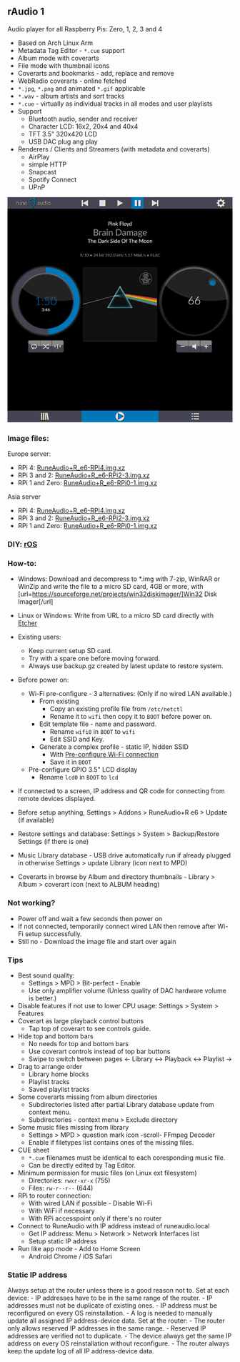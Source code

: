 rAudio 1
---
Audio player for all Raspberry Pis: Zero, 1, 2, 3 and 4
- Based on Arch Linux Arm
- Metadata Tag Editor - `*.cue` support
- Album mode with coverarts
- File mode with thumbnail icons
- Coverarts and bookmarks - add, replace and remove
- WebRadio coverarts - online fetched
- `*.jpg`, `*.png` and animated `*.gif` applicable
- `*.wav` - album artists and sort tracks
- `*.cue` - virtually as individual tracks in all modes and user playlists
- Support 
	- Bluetooth audio, sender and receiver
	- Character LCD: 16x2, 20x4 and 40x4
	- TFT 3.5" 320x420 LCD
	- USB DAC plug ang play
- Renderers / Clients and Streamers (with metadata and coverarts)
	- AirPlay
	- simple HTTP
	- Snapcast
	- Spotify Connect
	- UPnP

![guide](https://github.com/rern/_assets/raw/master/guide/guide.gif)

### Image files:
Europe server:
- RPi 4: [RuneAudio+R_e6-RPi4.img.xz](https://cloud.s-t-franz.de/s/44rXnFYxdwJ5oqm)
- RPi 3 and 2: [RuneAudio+R_e6-RPi2-3.img.xz](https://cloud.s-t-franz.de/s/kQsmLp3FXJ5itPE)
- RPi 1 and Zero: [RuneAudio+R_e6-RPi0-1.img.xz](https://cloud.s-t-franz.de/s/fmS9QYKbRABMSj9)

Asia server
- RPi 4: [RuneAudio+R_e6-RPi4.img.xz](https://rern.org/RuneAudio+R/images/RuneAudio+R_e6-RPi4.img.xz)
- RPi 3 and 2: [RuneAudio+R_e6-RPi2-3.img.xz](https://rern.org/RuneAudio+R/images/RuneAudio+R_e6-RPi2-3.img.xz)
- RPi 1 and Zero: [RuneAudio+R_e6-RPi0-1.img.xz](https://rern.org/RuneAudio+R/images/RuneAudio+R_e6-RPi0-1.img.xz)
	
### DIY: [rOS](https://github.com/rern/rOS)

### How-to:
- Windows: Download and decompress to *.img with 7-zip, WinRAR or WinZip and write the file to a micro SD card, 4GB or more, with [url=https://sourceforge.net/projects/win32diskimager/]Win32 Disk Imager[/url]
- Linux or Windows: Write from URL to a micro SD card directly with [Etcher](https://www.balena.io/etcher/)

- Existing users:
	- Keep current setup SD card.
	- Try with a spare one before moving forward.
	- Always use backup.gz created by latest update to restore system.
- Before power on:
	- Wi-Fi pre-configure - 3 alternatives: (Only if no wired LAN available.)
		- From existing
			- Copy an existing profile file from `/etc/netctl`
			- Rename it to `wifi` then copy it to `BOOT` before power on.
		- Edit template file - name and password.
			- Rename `wifi0` in `BOOT` to `wifi`
			- Edit SSID and Key.
		- Generate a complex profile - static IP, hidden SSID
			- With [Pre-configure Wi-Fi connection](https://rern.github.io/WiFi_profile/index.html)
			- Save it in `BOOT`
	- Pre-configure GPIO 3.5" LCD display
		- Rename `lcd0` in `BOOT` to `lcd`

- If connected to a screen, IP address and QR code for connecting from remote devices displayed.
- Before setup anything, Settings > Addons > RuneAudio+R e6 > Update (if available)
- Restore settings and database: Settings > System > Backup/Restore Settings (if there is one)
- Music Library database - USB drive automatically run if already plugged in otherwise Settings > update Library (icon next to MPD)
- Coverarts in browse by Album and directory thumbnails - Library > Album > coverart icon (next to ALBUM heading)

### Not working?
- Power off and wait a few seconds then power on
- If not connected, temporarily connect wired LAN then remove after Wi-Fi setup successfully.
- Still no - Download the image file and start over again


### Tips
- Best sound quality:
	- Settings > MPD > Bit-perfect - Enable
	- Use only amplifier volume (Unless quality of DAC hardware volume is better.)
- Disable features if not use to lower CPU usage:
	Settings > System > Features
- Coverart as large playback control buttons
	- Tap top of coverart to see controls guide.
- Hide top and bottom bars
	- No needs for top and bottom bars
	- Use coverart controls instead of top bar buttons
	- Swipe to switch between pages
		<- Library <-> Playback <-> Playlist ->
- Drag to arrange order
	- Library home blocks
	- Playlist tracks
	- Saved playlist tracks
- Some coverarts missing from album directories
	- Subdirectories listed after partial Library database update from context menu.
	- Subdirectories - context menu > Exclude directory
- Some music files missing from library
	- Settings > MPD > question mark icon -scroll- FFmpeg Decoder
	- Enable if filetypes list contains ones of the missing files.
- CUE sheet
	- `*.cue` filenames must be identical to each coresponding music file.
	- Can be directly edited by Tag Editor.
- Minimum permission for music files (on Linux ext filesystem)
	- Directories: `rwxr-xr-x` (755)
	- Files: `rw-r--r--` (644)
- RPi to router connection:
	- With wired LAN if possible - Disable Wi-Fi
	- With WiFi if necessary
	- With RPi accesspoint only if there's no router
- Connect to RuneAudio with IP address instead of runeaudio.local
	- Get IP address: Menu > Network > Network Interfaces list
	- Setup static IP address
- Run like app mode - Add to Home Screen
	- Android Chrome / iOS Safari

### Static IP address
Always setup at the router unless there is a good reason not to.
	Set at each device:
		- IP addresses have to be in the same range of the router.
		- IP addresses must not be duplicate of existing ones.
		- IP address must be reconfigured on every OS reinstallation.
		- A log is needed to manually update all assigned IP address-device data.
	Set at the router:
		- The router only allows reserved IP addresses in the same range.
		- Reserved IP addresses are verified not to duplicate.
		- The device always get the same IP address on every OS reinstallation without reconfigure.
		- The router always keep the update log of all IP address-device data.
